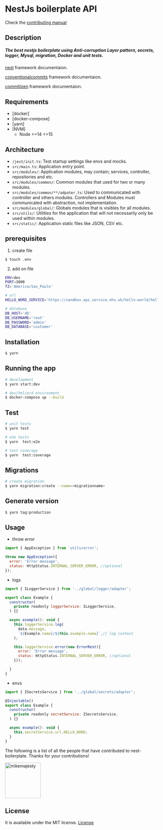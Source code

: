 # NestJs boilerplate API

Check the [contributing manual](./CONTRIBUTING.md)

## Description

##### The best nestjs boilerplate using Anti-corruption Layer pattern, secrets, logger, Mysql, migration, Docker and unit tests.

[nest](https://docs.nestjs.com/) framework documentaion.

[conventionalcommits](https://www.conventionalcommits.org/en/v1.0.0/) framework documentaion.

[commitizen](https://github.com/commitizen/cz-cli) framework documentaion.

## Requirements

- [docker]
- [docker-compose]
- [yarn]
- [NVM]
  - Node >=14 <=15

## Architecture

- `/jest/init.ts`: Test startup settings like envs and mocks.
- `src/main.ts`: Application entry point.
- `src/modules/`: Application modules, may contain; services, controller, repositories and etc.
- `src/modules/common/`: Common modules that used for two or many modules.
- `src/modules/common/**/adpater.ts`: Used to communicated with controller and others modules. Controllers and Modules must communicated with abstraction, not implementation.
- `src/modules/global/`: Globals modules that is visibles for all modules.
- `src/utils/`: Utilities for the application that will not necessarily only be used within modules.
- `src/static/`: Application static files like JSON, CSV etc.

## prerequisites

1. create file

```bash
$ touch .env
```

2. add on file

```bash
ENV=dev
PORT=3000
TZ='America/Sao_Paulo'

# url
HELLO_WORD_SERVICE='https://sandbox.api.service.nhs.uk/hello-world/hello/world'

# database
DB_HOST='db'
DB_USERNAME='root'
DB_PASSWORD='admin'
DB_DATABASE='customer'
```

## Installation

```bash
$ yarn
```

## Running the app

```bash
# development
$ yarn start:dev
```

```bash
# dev/hml/prd environment
$ docker-compose up --build
```

## Test

```bash
# unit tests
$ yarn test

# e2e tests
$ yarn  test:e2e

# test coverage
$ yarn  test:coverage
```

## Migrations

```bash
# create migration
$ yarn migration:create --name=<migrationname>

```

## Generate version

```bash
$ yarn tag:production
```

## Usage

- throw error

```js
import { AppException } from 'utils/error';

throw new AppException({
  error: 'Error message',
  status: HttpStatus.INTERNAL_SERVER_ERROR, //optional
});
```

- logs

```js
import { ILoggerService } from '../global/logger/adapter';

export class Example {
  constructor(
    private readonly loggerService: ILoggerService,
  ) {}

  async example(): void {
    this.loggerService.log(
      data.message,
      `${Example.name}/${this.example.name}`,// log context
    );

    this.loggerService.error(new ErrorRest({
      error: 'Error message',
      status: HttpStatus.INTERNAL_SERVER_ERROR, //optional
    }));

  }
}

```

- envs

```js
import { ISecretsService } from '../global/secrets/adapter';

@Injectable()
export class Example {
  constructor(
    private readonly secretService: ISecretsService,
  ) {}

  async example(): void {
    this.secretService.url.HELLO_WORD;
  }
}


```

The following is a list of all the people that have contributed to nest-boilerplate. Thanks for your contributions!

[<img alt="mikemajesty" src="https://avatars1.githubusercontent.com/u/11630212?s=460&v=4&s=117" width="117">](https://github.com/mikemajesty)

## License

It is available under the MIT license.
[License](https://opensource.org/licenses/mit-license.php)
